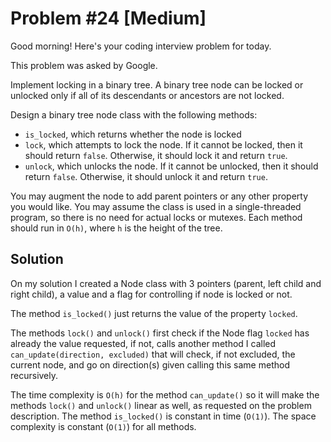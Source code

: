 # Problem #24 [Medium]  

Good morning! Here's your coding interview problem for today.  

This problem was asked by Google.  

Implement locking in a binary tree. A binary tree node can be locked or unlocked only if all of its descendants or ancestors are not locked.  

Design a binary tree node class with the following methods:  

* `is_locked`, which returns whether the node is locked  
* `lock`, which attempts to lock the node. If it cannot be locked, then it should return `false`. Otherwise, it should lock it and return `true`.  
* `unlock`, which unlocks the node. If it cannot be unlocked, then it should return `false`. Otherwise, it should unlock it and return `true`.  

You may augment the node to add parent pointers or any other property you would like. You may assume the class is used in a single-threaded program, so there is no need for actual locks or mutexes. Each method should run in `O(h)`, where `h` is the height of the tree.  

## Solution  

On my solution I created a Node class with 3 pointers (parent, left child and right child), a value and a flag for controlling if node is locked or not.  

The method `is_locked()` just returns the value of the property `locked`.  

The methods `lock()` and `unlock()` first check if the Node flag `locked` has already the value requested, if not, calls another method I called `can_update(direction, excluded)` that will check, if not excluded, the current node, and go on direction(s) given calling this same method recursively.  

The time complexity is `O(h)` for the method `can_update()` so it will make the methods `lock()` and `unlock()` linear as well, as requested on the problem description. The method `is_locked()` is constant in time (`O(1)`). The space complexity is constant (`O(1)`) for all methods.
